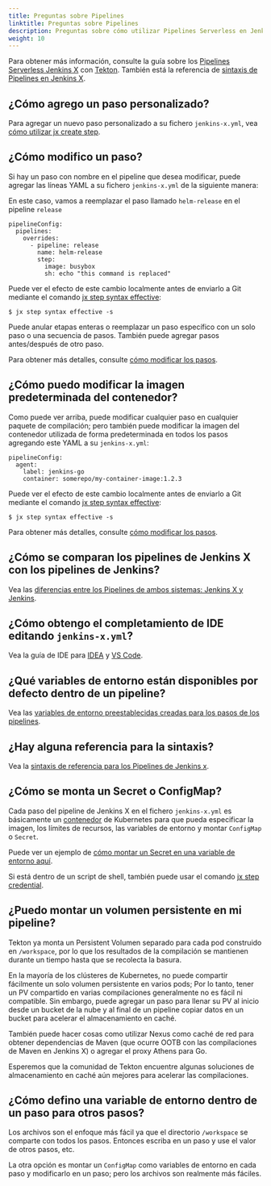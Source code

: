 ```yaml
---
title: Preguntas sobre Pipelines
linktitle: Preguntas sobre Pipelines
description: Preguntas sobre cómo utilizar Pipelines Serverless en Jenkins X
weight: 10
---
```


Para obtener más información, consulte la guía sobre los [Pipelines Serverless Jenkins X](/es/about/concepts/jenkins-x-pipelines/) con [Tekton](https://tekton.dev/). También está la referencia de [sintaxis de Pipelines en Jenkins X](/docs/reference/pipeline-syntax-reference/).

## ¿Cómo agrego un paso personalizado?

Para agregar un nuevo paso personalizado a su fichero `jenkins-x.yml`, vea [cómo utilizar jx create step](/es/about/concepts/jenkins-x-pipelines/#personalizar-el-pipelines).

## ¿Cómo modifico un paso?

Si hay un paso con nombre en el pipeline que desea modificar, puede agregar las líneas YAML a su fichero `jenkins-x.yml` de la siguiente manera:

En este caso, vamos a reemplazar el paso llamado `helm-release` en el pipeline `release`

```
pipelineConfig:
  pipelines:
    overrides:
      - pipeline: release
        name: helm-release
        step:
          image: busybox
          sh: echo "this command is replaced"
```

Puede ver el efecto de este cambio localmente antes de enviarlo a Git mediante el comando [jx step syntax effective](/commands/jx_step_syntax_effective/):

```
$ jx step syntax effective -s
```

Puede anular etapas enteras o reemplazar un paso específico con un solo paso o una secuencia de pasos. También puede agregar pasos antes/después de otro paso.

Para obtener más detalles, consulte [cómo modificar los pasos](/docs/reference/pipeline-syntax-reference/#specifying-and-overriding-release-pull-request-and-feature-pipelines).

## ¿Cómo puedo modificar la imagen predeterminada del contenedor?

Como puede ver arriba, puede modificar cualquier paso en cualquier paquete de compilación; pero también puede modificar la imagen del contenedor utilizada de forma predeterminada en todos los pasos agregando este YAML a su `jenkins-x.yml`:

```
pipelineConfig:
  agent:
    label: jenkins-go
    container: somerepo/my-container-image:1.2.3
```

Puede ver el efecto de este cambio localmente antes de enviarlo a Git mediante el comando [jx step syntax effective](/commands/jx_step_syntax_effective/):

```
$ jx step syntax effective -s
```

Para obtener más detalles, consulte [cómo modificar los pasos](/docs/reference/pipeline-syntax-reference/#specifying-and-overriding-release-pull-request-and-feature-pipelines).

## ¿Cómo se comparan los pipelines de Jenkins X con los pipelines de Jenkins?

Vea las [diferencias entre los Pipelines de ambos sistemas: Jenkins X y Jenkins](/es/about/concepts/jenkins-x-pipelines/#diferencias-con-los-pipelines-de-jenkins).

## ¿Cómo obtengo el completamiento de IDE editando `jenkins-x.yml`?

Vea la guía de IDE para [IDEA](/es/about/concepts/jenkins-x-pipelines/#modificaciones-en-idea) y [VS Code](/es/about/concepts/jenkins-x-pipelines/#modificaciones-en-vs-code).

## ¿Qué variables de entorno están disponibles por defecto dentro de un pipeline?

Vea las [variables de entorno preestablecidas creadas para los pasos de los pipelines](/es/about/concepts/jenkins-x-pipelines/#variables-de-entorno-predeterminadas).

## ¿Hay alguna referencia para la sintaxis?

Vea la [sintaxis de referencia para los Pipelines de Jenkins x](/docs/reference/pipeline-syntax-reference/).

## ¿Cómo se monta un Secret o ConfigMap?

Cada paso del pipeline de Jenkins X en el fichero `jenkins-x.yml` es básicamente un [contenedor](https://kubernetes.io/docs/reference/generated/kubernetes-api/v1.15/#container-v1-core) de Kubernetes para que pueda especificar la imagen, los límites de recursos, las variables de entorno y montar `ConfigMap` o `Secret`.

Puede ver un ejemplo de [cómo montar un Secret en una variable de entorno aquí](/docs/reference/pipeline-syntax-reference/#full-pipeline-definition-in-jenkins-x-yml).

Si está dentro de un script de shell, también puede usar el comando [jx step credential](/commands/deprecation/).

## ¿Puedo montar un volumen persistente en mi pipeline?

Tekton ya monta un Persistent Volumen separado para cada pod construido en `/workspace`, por lo que los resultados de la compilación se mantienen durante un tiempo hasta que se recolecta la basura.

En la mayoría de los clústeres de Kubernetes, no puede compartir fácilmente un solo volumen persistente en varios pods; Por lo tanto, tener un PV compartido en varias compilaciones generalmente no es fácil ni compatible. Sin embargo, puede agregar un paso para llenar su PV al inicio desde un bucket de la nube y al final de un pipeline copiar datos en un bucket para acelerar el almacenamiento en caché.

También puede hacer cosas como utilizar Nexus como caché de red para obtener dependencias de Maven (que ocurre OOTB con las compilaciones de Maven en Jenkins X) o agregar el proxy Athens para Go.

Esperemos que la comunidad de Tekton encuentre algunas soluciones de almacenamiento en caché aún mejores para acelerar las compilaciones.

## ¿Cómo defino una variable de entorno dentro de un paso para otros pasos?

Los archivos son el enfoque más fácil ya que el directorio `/workspace` se comparte con todos los pasos. Entonces escriba en un paso y use el valor de otros pasos, etc.

La otra opción es montar un `ConfigMap` como variables de entorno en cada paso y modificarlo en un paso; pero los archivos son realmente más fáciles.